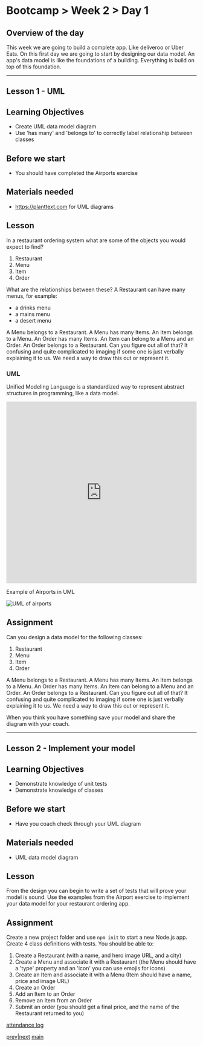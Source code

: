 # Bootcamp > Week 2 > Day 1

## Overview of the day

This week we are going to build a complete app. Like deliveroo or Uber Eats. On this first day we are going to start by designing our data model. An app's data model is like the foundations of a building. Everything is build on top of this foundation.

<hr/>

## Lesson 1 - UML

## Learning Objectives

* Create UML data model diagram
* Use 'has many' and 'belongs to' to correctly label relationship between classes

## Before we start

* You should have completed the Airports exercise

## Materials needed

* https://planttext.com for UML diagrams

## Lesson

In a restaurant ordering system what are some of the objects you would expect to find?

1. Restaurant
1. Menu
1. Item
1. Order

What are the relationships between these? A Restaurant can have many menus, for example:

* a drinks menu
* a mains menu
* a desert menu

A Menu belongs to a Restaurant. A Menu has many Items. An Item belongs to a Menu. An Order has many Items. An Item can belong to a Menu and an Order. An Order belongs to a Restaurant. Can you figure out all of that? It confusing and quite complicated to imaging if some one is just verbally explaining it to us. We need a way to draw this out or represent it.

### UML

Unified Modeling Language is a standardized way to represent abstract structures in programming, like a data model.

<iframe src="https://docs.google.com/presentation/d/e/2PACX-1vTxqagPim3SJ1f4Js8PVwPc8zzgkm-wPSZB6I0LUw9jEIihFYUUjkc7-SB0jcahUZevJZH0avpYUWuQ/embed?start=false&loop=false&delayms=3000" frameborder="0" width="100%" height="480" allowfullscreen="true" mozallowfullscreen="true" webkitallowfullscreen="true"></iframe>

Example of Airports in UML

![UML of airports](https://user-images.githubusercontent.com/4499581/93352652-fa52b900-f832-11ea-81a8-ebd2b8e43f97.png)

## Assignment

Can you design a data model for the following classes:

1. Restaurant
1. Menu
1. Item
1. Order

A Menu belongs to a Restaurant. A Menu has many Items. An Item belongs to a Menu. An Order has many Items. An Item can belong to a Menu and an Order. An Order belongs to a Restaurant. Can you figure out all of that? It confusing and quite complicated to imaging if some one is just verbally explaining it to us. We need a way to draw this out or represent it.

When you think you have something save your model and share the diagram with your coach.

<hr/>

## Lesson 2 - Implement your model

## Learning Objectives

* Demonstrate knowledge of unit tests
* Demonstrate knowledge of classes

## Before we start

* Have you coach check through your UML diagram

## Materials needed

* UML data model diagram

## Lesson

From the design you can begin to write a set of tests that will prove your model is sound. Use the examples from the Airport exercise to implement your data model for your restaurant ordering app.

## Assignment

Create a new project folder and use `npm init` to start a new Node.js app. Create 4 class definitions with tests. You should be able to:

1. Create a Restaurant (with a name, and hero image URL, and a city)
1. Create a Menu and associate it with a Restaurant (the Menu should have a 'type' property and an 'icon' you can use emojis for icons)
1. Create an Item and associate it with a Menu (Item should have a name, price and image URL)
1. Create an Order
1. Add an Item to an Order
1. Remove an Item from an Order
1. Submit an order (you should get a final price, and the name of the Restaurant returned to you)

[attendance log](https://applied.whitehat.org.uk/mod/questionnaire/complete.php?id=6702)

[prev](/swe/bootcamp/wk1/day5.html)|[next](/swe/bootcamp/wk2/day2.html)
[main](/swe)
